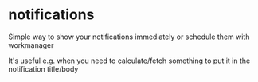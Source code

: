 # notifications

Simple way to show your notifications immediately or schedule them with workmanager

It's useful e.g. when you need to calculate/fetch something to put it in the notification title/body

